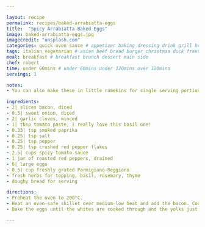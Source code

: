 ```yaml
---

layout: recipe
permalink: recipes/baked-arrabiatta-eggs 
title:  "Spicy Arrabiatta Baked Eggs"
image: baked-arrabiatta-eggs.jpg 
imagecredit: "unsplash.com" 
categories: quick oven sauce # appetizer baking dressing drink grill healthyish marinade oven pickling quick raw salad sandwich sauce snack soup
tags: italian vegetarian # asian beef bread burger christmas duck french fruit indian italian mexican nuts pasta pork poultry rice seafood thanksgiving vegetarian
meal: breakfast # breakfast brunch dessert main side
chef: robert 
time: under 60mins # under 60mins under 120mins over 120mins
servings: 1 

notes:
- You can also make these in little ramekins for single serving portions.

ingredients:
- 2| slices bacon, diced
- 0.5| sweet onion, diced
- 2| garlic cloves, minced
- 1| tbsp tomato paste, I really love this basil one!
- 0.33| tsp smoked paprika
- 0.25| tsp salt
- 0.25| tsp pepper
- 0.25| tsp crushed red pepper flakes
- 2.5| cups spicy tomato sauce
- 1 jar of roasted red peppers, drained
- 6| large eggs
- 0.5| cup freshly grated Parmigiano-Reggiano
- fresh herbs for topping, basil, rosemary, thyme
- doughy bread for serving

directions:
- Preheat the oven to 200°C.
- Heat an oven-safe skillet over medium-low heat and add the bacon. Cook for 4 to 5 minutes. Once some of the fat as rendered, stir in the onion and cook until it softens, about 5 to 6 minutes, and the bacon is crispy. Stir in the garlic and cook for 1 minute. Stir in the tomato paste, paprika, salt, pepper and pepper flakes. Cook for another minute. Pour in the tomato sauce and stir. Bring the sauce to a simmer and turn off the heat. Stir in the roasted red peppers. Gently crack each egg into the sauce, creating a little well with a spoon.
- Bake the eggs until the whites are cooked through and the yolks just set (or to your desired doneness), about 15 or 20 minutes. Top with a bunch of fresh herbs and the grated parm. Scoop the eggs into a bowl with the sauce and serve immediately with crusty bread.

--- 
```

